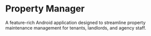 # Property Manager
A feature-rich Android application designed to streamline property maintenance management for tenants, landlords, and agency staff. 
